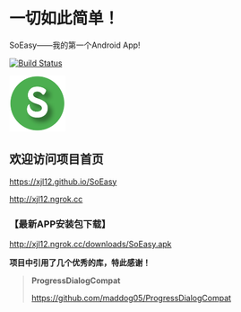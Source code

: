 # 一切如此简单！

SoEasy——我的第一个Android App!

[![Build Status](https://travis-ci.org/xjl12/SoEasy.svg?branch=master)](https://travis-ci.org/xjl12/SoEasy)

<img src="app/src/main/res/mipmap/ic_launcher.png" width=100 height=100 />

## 欢迎访问项目首页

https://xjl12.github.io/SoEasy

http://xjl12.ngrok.cc

### 【最新APP安装包下载】

http://xjl12.ngrok.cc/downloads/SoEasy.apk

__项目中引用了几个优秀的库，特此感谢！__

> __ProgressDialogCompat__
>
> https://github.com/maddog05/ProgressDialogCompat
